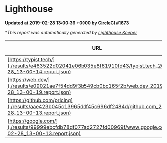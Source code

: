 
# Lighthouse

**Updated at 2019-02-28 13:00:36 +0000 by [CircleCI #1673](https://circleci.com/gh/ItinerisLtd/lighthouse-keeper-example/1673)**

**This report was automatically generated by [Lighthouse Keeper](https://github.com/itinerisltd/lighthouse-keeper)*

| URL | Performance | Accessibility | Best Practices | SEO | PWA | Updated At |
| --- | --- | --- | --- | --- | --- | --- |
| [https://typist.tech/](./results/e463522d02041e06b035e8f61910fd43/typist.tech_2019-02-28_13-00-14.report.json) | 1 |  |  |  |  | 2019-02-28T13:00:14.641Z |
| [https://web.dev/](./results/e09021ae7f54dd9f3b549cb0bc165f2b/web.dev_2019-02-28_13-00-19.report.json) | 0.95 | 0.93 | 1 | 0.91 | 1 | 2019-02-28T13:00:19.872Z |
| [https://github.com/pricing](./results/aae423b045c13965ddf45c696df2484d/github.com_2019-02-28_13-00-13.report.json) | 0.8 | 0.89 | 0.93 | 0.9 | 0.58 | 2019-02-28T13:00:13.675Z |
| [https://google.com/](./results/99999ebcfdb78df077ad2727fd00969f/www.google.com_2019-02-28_13-00-13.report.json) | 0.96 | 0.71 | 0.93 | 0.8 | 0.58 | 2019-02-28T13:00:13.611Z |
